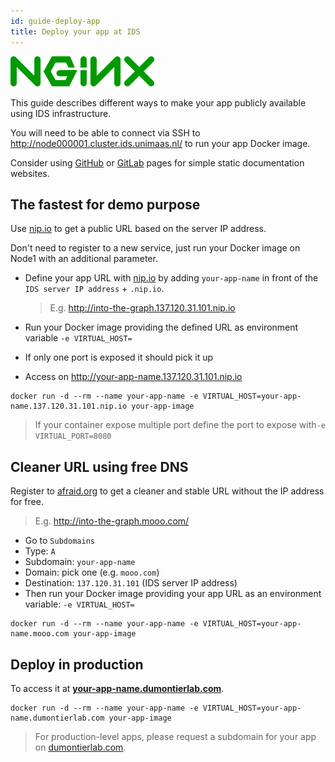 ```yaml
---
id: guide-deploy-app
title: Deploy your app at IDS
---
```


[![](/img/nginx_logo.svg)](https://www.nginx.com/)

This guide describes different ways to make your app publicly available using IDS infrastructure.

You will need to be able to connect via SSH to http://node000001.cluster.ids.unimaas.nl/ to run your app Docker image.

Consider using [GitHub](https://pages.github.com/) or [GitLab](https://docs.gitlab.com/ee/user/project/pages/) pages for simple static documentation websites.

## The fastest for demo purpose

Use [nip.io](https://nip.io/) to get a public URL based on the server IP address.

Don't need to register to a new service, just run your Docker image on Node1 with an additional parameter.

* Define your app URL with [nip.io](https://nip.io/) by adding `your-app-name` in front of the `IDS server IP address` + `.nip.io`.

  > E.g. http://into-the-graph.137.120.31.101.nip.io

* Run your Docker image providing the defined URL as environment variable `-e VIRTUAL_HOST=`

* If only one port is exposed it should pick it up

* Access on http://your-app-name.137.120.31.101.nip.io

```shell
docker run -d --rm --name your-app-name -e VIRTUAL_HOST=your-app-name.137.120.31.101.nip.io your-app-image
```

> If your container expose multiple port define the port to expose with`-e VIRTUAL_PORT=8080`

## Cleaner URL using free DNS

Register to [afraid.org](https://freedns.afraid.org/) to get a cleaner and stable URL without the IP address for free.

> E.g. http://into-the-graph.mooo.com/

* Go to `Subdomains`
* Type: `A`
* Subdomain: `your-app-name`
* Domain: pick one (e.g. `mooo.com`)
* Destination: `137.120.31.101` (IDS server IP address)
* Then run your Docker image providing your app URL as an environment variable: `-e VIRTUAL_HOST=`

```shell
docker run -d --rm --name your-app-name -e VIRTUAL_HOST=your-app-name.mooo.com your-app-image
```

## Deploy in production

To access it at **[your-app-name.dumontierlab.com](http://your-app-name.dumontierlab.com)**.

```shell
docker run -d --rm --name your-app-name -e VIRTUAL_HOST=your-app-name.dumontierlab.com your-app-image
```

> For production-level apps, please request a subdomain for your app on [dumontierlab.com](http://dumontierlab.com/).